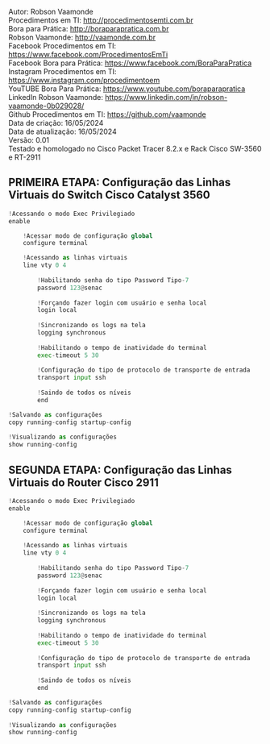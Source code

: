 Autor: Robson Vaamonde<br>
Procedimentos em TI: http://procedimentosemti.com.br<br>
Bora para Prática: http://boraparapratica.com.br<br>
Robson Vaamonde: http://vaamonde.com.br<br>
Facebook Procedimentos em TI: https://www.facebook.com/ProcedimentosEmTi<br>
Facebook Bora para Prática: https://www.facebook.com/BoraParaPratica<br>
Instagram Procedimentos em TI: https://www.instagram.com/procedimentoem<br>
YouTUBE Bora Para Prática: https://www.youtube.com/boraparapratica<br>
LinkedIn Robson Vaamonde: https://www.linkedin.com/in/robson-vaamonde-0b029028/<br>
Github Procedimentos em TI: https://github.com/vaamonde<br>
Data de criação: 16/05/2024<br>
Data de atualização: 16/05/2024<br>
Versão: 0.01<br>
Testado e homologado no Cisco Packet Tracer 8.2.x e Rack Cisco SW-3560 e RT-2911

## PRIMEIRA ETAPA: Configuração das Linhas Virtuais do Switch Cisco Catalyst 3560 

```python
!Acessando o modo Exec Privilegiado
enable

	!Acessar modo de configuração global
	configure terminal

	!Acessando as linhas virtuais
	line vty 0 4
		
		!Habilitando senha do tipo Password Tipo-7
		password 123@senac
		
		!Forçando fazer login com usuário e senha local
		login local 
		
		!Sincronizando os logs na tela
		logging synchronous
		
		!Habilitando o tempo de inatividade do terminal
		exec-timeout 5 30
		
		!Configuração do tipo de protocolo de transporte de entrada
		transport input ssh
		
		!Saindo de todos os níveis
		end

!Salvando as configurações
copy running-config startup-config
	
!Visualizando as configurações
show running-config
```

## SEGUNDA ETAPA: Configuração das Linhas Virtuais do Router Cisco 2911

```python
!Acessando o modo Exec Privilegiado
enable

	!Acessar modo de configuração global
	configure terminal
  
	!Acessando as linhas virtuais
	line vty 0 4
		
		!Habilitando senha do tipo Password Tipo-7
		password 123@senac
		
		!Forçando fazer login com usuário e senha local
		login local 
		
		!Sincronizando os logs na tela
		logging synchronous
		
		!Habilitando o tempo de inatividade do terminal
		exec-timeout 5 30
		
		!Configuração do tipo de protocolo de transporte de entrada
		transport input ssh
		
		!Saindo de todos os níveis
		end

!Salvando as configurações
copy running-config startup-config
	
!Visualizando as configurações
show running-config
```